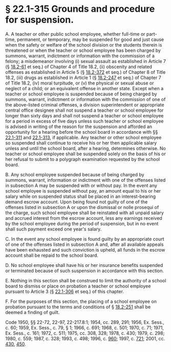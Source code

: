# § 22.1-315 Grounds and procedure for suspension.

<p>A. A teacher or other public school employee, whether full-time or part-time, permanent, or temporary, may be suspended for good and just cause when the safety or welfare of the school division or the students therein is threatened or when the teacher or school employee has been charged by summons, warrant, indictment or information with the commission of a felony; a misdemeanor involving (i) sexual assault as established in Article 7 (§ <a href='http://law.lis.virginia.gov/vacode/18.2-61/'>18.2-61</a> et seq.) of Chapter 4 of Title 18.2, (ii) obscenity and related offenses as established in Article 5 (§ <a href='http://law.lis.virginia.gov/vacode/18.2-372/'>18.2-372</a> et seq.) of Chapter 8 of Title 18.2, (iii) drugs as established in Article 1 (§ <a href='http://law.lis.virginia.gov/vacode/18.2-247/'>18.2-247</a> et seq.) of Chapter 7 of Title 18.2, (iv) moral turpitude, or (v) the physical or sexual abuse or neglect of a child; or an equivalent offense in another state. Except when a teacher or school employee is suspended because of being charged by summons, warrant, indictment or information with the commission of one of the above-listed criminal offenses, a division superintendent or appropriate central office designee shall not suspend a teacher or school employee for longer than sixty days and shall not suspend a teacher or school employee for a period in excess of five days unless such teacher or school employee is advised in writing of the reason for the suspension and afforded an opportunity for a hearing before the school board in accordance with §§ <a href='http://law.lis.virginia.gov/vacode/22.1-311/'>22.1-311</a> and <a href='http://law.lis.virginia.gov/vacode/22.1-313/'>22.1-313</a>, if applicable. Any teacher or other school employee so suspended shall continue to receive his or her then applicable salary unless and until the school board, after a hearing, determines otherwise. No teacher or school employee shall be suspended solely on the basis of his or her refusal to submit to a polygraph examination requested by the school board.</p><p>B. Any school employee suspended because of being charged by summons, warrant, information or indictment with one of the offenses listed in subsection A may be suspended with or without pay. In the event any school employee is suspended without pay, an amount equal to his or her salary while on suspended status shall be placed in an interest-bearing demand escrow account. Upon being found not guilty of one of the offenses listed in subsection A or upon the dismissal or nolle prosequi of the charge, such school employee shall be reinstated with all unpaid salary and accrued interest from the escrow account, less any earnings received by the school employee during the period of suspension, but in no event shall such payment exceed one year's salary.</p><p>C. In the event any school employee is found guilty by an appropriate court of one of the offenses listed in subsection A and, after all available appeals have been exhausted and such conviction is upheld, all funds in the escrow account shall be repaid to the school board.</p><p>D. No school employee shall have his or her insurance benefits suspended or terminated because of such suspension in accordance with this section.</p><p>E. Nothing in this section shall be construed to limit the authority of a school board to dismiss or place on probation a teacher or school employee pursuant to Article 3 (§ <a href='http://law.lis.virginia.gov/vacode/22.1-306/'>22.1-306</a> et seq.) of this chapter.</p><p>F. For the purposes of this section, the placing of a school employee on probation pursuant to the terms and conditions of § <a href='http://law.lis.virginia.gov/vacode/18.2-251/'>18.2-251</a> shall be deemed a finding of guilt.</p><p>Code 1950, §§ 22-72, 22-97, 22-217.8:1; 1954, cc. 289, 291; 1956, Ex. Sess., c. 60; 1959, Ex. Sess., c. 79, § 1; 1966, c. 691; 1968, c. 501; 1970, c. 71; 1971, Ex. Sess., c. 161; 1972, c. 511; 1975, cc. 308, 328; 1978, c. 430; 1979, c. 298; 1980, c. 559; 1987, c. 328; 1993, c. 498; 1996, c. <a href='http://lis.virginia.gov/cgi-bin/legp604.exe?961+ful+CHAP0960'>960</a>; 1997, c. <a href='http://lis.virginia.gov/cgi-bin/legp604.exe?971+ful+CHAP0721'>721</a>; 2001, cc. <a href='http://lis.virginia.gov/cgi-bin/legp604.exe?011+ful+CHAP0430'>430</a>, <a href='http://lis.virginia.gov/cgi-bin/legp604.exe?011+ful+CHAP0450'>450</a>.</p>